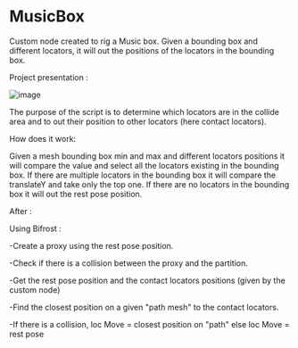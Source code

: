 # MusicBox
Custom node created to rig a Music box. Given a bounding box and different locators, it will out the positions of the locators in the bounding box.

Project presentation :

![image](https://github.com/3DJulietteG/MusicBox/assets/111455565/01521574-4079-4883-a2ab-dea42acfba83)

The purpose of the script is to determine which locators are in the collide area and to out their position to other locators (here contact locators).


How does it work:

Given a mesh bounding box min and max and different locators positions it will compare the value and select all the locators existing in the bounding box.
If there are multiple locators in the bounding box it will compare the translateY and take only the top one.
If there are no locators in the bounding box it will out the rest pose position.

After :

Using Bifrost :

  -Create a proxy using the rest pose position. 
  
  -Check if there is a collision between the proxy and the partition.
  
  -Get the rest pose position and the contact locators positions (given by the custom node)
  
  -Find the closest position on a given "path mesh" to the contact locators.
  
  -If there is a collision, loc Move = closest position on "path"
  else loc Move = rest pose

